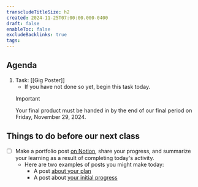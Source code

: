 ```yaml
---
transcludeTitleSize: h2
created: 2024-11-25T07:00:00.000-0400
draft: false
enableToc: false
excludeBacklinks: true
tags:
---
```

## Agenda
1.  Task: [[Gig Poster]]
	- If you have not done so yet, begin this task today.
	> [!IMPORTANT]
	> Your final product must be handed in by the end of our final period on Friday, November 29, 2024.

## Things to do before our next class
- [ ] Make a portfolio post [on Notion](https://notion.so), share your progress, and summarize your learning as a result of completing today's activity.
	- Here are two examples of posts you might make today:
		- A post [about your plan](https://www.notion.so/lakefieldcs/Thread-2-Day-12-Custom-Gig-Poster-Plan-fded8b0f598148389e3f2db52d0a700c?pvs=4)
		- A post about [your initial progress](https://www.notion.so/lakefieldcs/Thread-2-Day-13-Custom-Gig-Poster-v1-d5bbb39bf2fa4f998770b5cd48c7caf6?pvs=4)